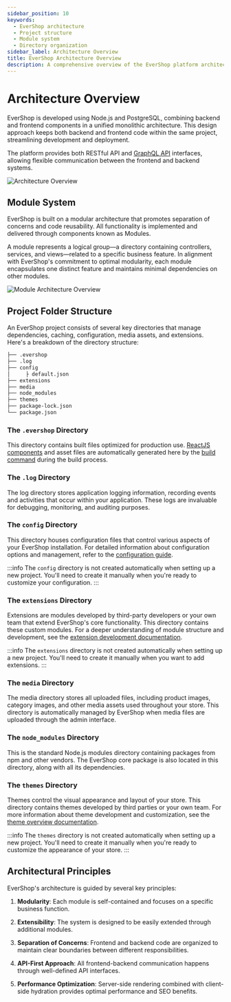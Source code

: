 ```yaml
---
sidebar_position: 10
keywords:
  - EverShop architecture
  - Project structure
  - Module system
  - Directory organization
sidebar_label: Architecture Overview
title: EverShop Architecture Overview
description: A comprehensive overview of the EverShop platform architecture, explaining the project structure including modules, configuration, extensions, themes, and media management.
---
```


# Architecture Overview

EverShop is developed using Node.js and PostgreSQL, combining backend and frontend components in a unified monolithic architecture. This design approach keeps both backend and frontend code within the same project, streamlining development and deployment.

The platform provides both RESTful API and [GraphQL API](https://graphql.org/) interfaces, allowing flexible communication between the frontend and backend systems.

![Architecture Overview](./img/evershop-architecture-overview.svg "Architecture Overview")

## Module System

EverShop is built on a modular architecture that promotes separation of concerns and code reusability. All functionality is implemented and delivered through components known as Modules.

A module represents a logical group—a directory containing controllers, services, and views—related to a specific business feature. In alignment with EverShop's commitment to optimal modularity, each module encapsulates one distinct feature and maintains minimal dependencies on other modules.

![Module Architecture Overview](./img/evershop-module-architecture.png "Module Architecture Overview")

## Project Folder Structure

An EverShop project consists of several key directories that manage dependencies, caching, configuration, media assets, and extensions. Here's a breakdown of the directory structure:

```bash
├── .evershop
├── .log
├── config
│     ├ default.json
├── extensions
├── media
├── node_modules
├── themes
├── package-lock.json
└── package.json
```

### The `.evershop` Directory

This directory contains built files optimized for production use. [ReactJS components](https://reactjs.org/) and asset files are automatically generated here by the [build command](/docs/development/knowledge-base/command-lines) during the build process.

### The `.log` Directory

The log directory stores application logging information, recording events and activities that occur within your application. These logs are invaluable for debugging, monitoring, and auditing purposes.

### The `config` Directory

This directory houses configuration files that control various aspects of your EverShop installation. For detailed information about configuration options and management, refer to the [configuration guide](/docs/development/knowledge-base/configuration-guide).

:::info
The `config` directory is not created automatically when setting up a new project. You'll need to create it manually when you're ready to customize your configuration.
:::

### The `extensions` Directory

Extensions are modules developed by third-party developers or your own team that extend EverShop's core functionality. This directory contains these custom modules. For a deeper understanding of module structure and development, see the [extension development documentation](../module/extension-development).

:::info
The `extensions` directory is not created automatically when setting up a new project. You'll need to create it manually when you want to add extensions.
:::

### The `media` Directory

The media directory stores all uploaded files, including product images, category images, and other media assets used throughout your store. This directory is automatically managed by EverShop when media files are uploaded through the admin interface.

### The `node_modules` Directory

This is the standard Node.js modules directory containing packages from npm and other vendors. The EverShop core package is also located in this directory, along with all its dependencies.

### The `themes` Directory

Themes control the visual appearance and layout of your store. This directory contains themes developed by third parties or your own team. For more information about theme development and customization, see the [theme overview documentation](../theme/theme-overview).

:::info
The `themes` directory is not created automatically when setting up a new project. You'll need to create it manually when you're ready to customize the appearance of your store.
:::

## Architectural Principles

EverShop's architecture is guided by several key principles:

1. **Modularity**: Each module is self-contained and focuses on a specific business function.

2. **Extensibility**: The system is designed to be easily extended through additional modules.

3. **Separation of Concerns**: Frontend and backend code are organized to maintain clear boundaries between different responsibilities.

4. **API-First Approach**: All frontend-backend communication happens through well-defined API interfaces.

5. **Performance Optimization**: Server-side rendering combined with client-side hydration provides optimal performance and SEO benefits.
